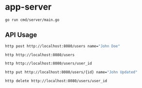 # app-server

```sh
go run cmd/server/main.go
```

## API Usage

```sh
http post http://localhost:8080/users name="John Doe"

http http://localhost:8080/users

http http://localhost:8080/users/user_id

http put http://localhost:8080/users/{id} name="John Updated"

http delete http://localhost:8080/users/user_id
```
